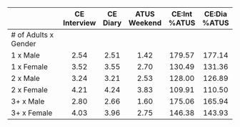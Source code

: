 
|                      | CE<br>Interview |  CE<br>Diary | ATUS<br>Weekend | CE:Int<br>%ATUS | CE:Dia<br>%ATUS |
| -------------------- | :----------: | :----------: | :----------: | :----------: | :----------: |
| # of Adults x Gender |              |              |              |              |              |
| 1 x Male             |         2.54 |         2.51 |         1.42 |       179.57 |       177.14 |
| 1 x Female           |         3.52 |         3.55 |         2.70 |       130.49 |       131.36 |
| 2 x Male             |         3.24 |         3.21 |         2.53 |       128.00 |       126.89 |
| 2 x Female           |         4.21 |         4.24 |         3.83 |       109.91 |       110.50 |
| 3+ x Male            |         2.80 |         2.66 |         1.60 |       175.06 |       165.94 |
| 3+ x Female          |         4.03 |         3.96 |         2.75 |       146.38 |       143.93 |

